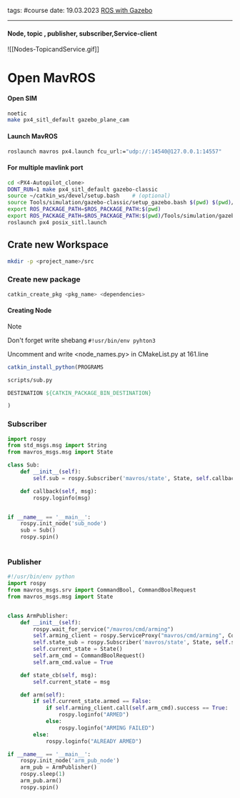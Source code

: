 tags: #course 
date: 19.03.2023 
[ROS with Gazebo](https://docs.px4.io/main/en/simulation/ros_interface.html)

---
#### Node, topic , publisher, subscriber,Service-client
![[Nodes-TopicandService.gif]]


# Open MavROS
#### Open SIM
```sh
noetic
make px4_sitl_default gazebo_plane_cam
```

#### Launch MavROS
```sh
roslaunch mavros px4.launch fcu_url:="udp://:14540@127.0.0.1:14557"
```

#### For multiple mavlink port
```sh
cd <PX4-Autopilot_clone>
DONT_RUN=1 make px4_sitl_default gazebo-classic
source ~/catkin_ws/devel/setup.bash    # (optional)
source Tools/simulation/gazebo-classic/setup_gazebo.bash $(pwd) $(pwd)/build/px4_sitl_default
export ROS_PACKAGE_PATH=$ROS_PACKAGE_PATH:$(pwd)
export ROS_PACKAGE_PATH=$ROS_PACKAGE_PATH:$(pwd)/Tools/simulation/gazebo-classic/sitl_gazebo-classic
roslaunch px4 posix_sitl.launch
```


## Crate new Workspace
```sh
mkdir -p <project_name>/src
```

### Create new package
```sh
catkin_create_pkg <pkg_name> <dependencies>
```

#### Creating Node
>[!Note]
>Don't forget write shebang
> `#!usr/bin/env pyhton3`

Uncomment and write <node_names.py> in CMakeList.py at 161.line
```cmake
catkin_install_python(PROGRAMS

scripts/sub.py

DESTINATION ${CATKIN_PACKAGE_BIN_DESTINATION}

)
```

### Subscriber



```python
import rospy
from std_msgs.msg import String
from mavros_msgs.msg import State

class Sub:
    def __init__(self):
        self.sub = rospy.Subscriber('mavros/state', State, self.callback)

    def callback(self, msg):
        rospy.loginfo(msg)


if __name__ == '__main__':
    rospy.init_node('sub_node') 
    sub = Sub()
    rospy.spin()
    
```
### Publisher
```python
#!/usr/bin/env python
import rospy
from mavros_msgs.srv import CommandBool, CommandBoolRequest
from mavros_msgs.msg import State


class ArmPublisher:
    def __init__(self):
        rospy.wait_for_service("/mavros/cmd/arming")
        self.arming_client = rospy.ServiceProxy("mavros/cmd/arming", CommandBool)   
        self.state_sub = rospy.Subscriber('mavros/state', State, self.state_cb)
        self.current_state = State()
        self.arm_cmd = CommandBoolRequest()
        self.arm_cmd.value = True

    def state_cb(self, msg):
        self.current_state = msg

    def arm(self):
        if self.current_state.armed == False:
            if self.arming_client.call(self.arm_cmd).success == True:
                rospy.loginfo("ARMED")
            else:
                rospy.loginfo("ARMING FAILED")
        else:
            rospy.loginfo("ALREADY ARMED")

if __name__ == '__main__':
    rospy.init_node('arm_pub_node')
    arm_pub = ArmPublisher()
    rospy.sleep(1)
    arm_pub.arm()
    rospy.spin()
```
